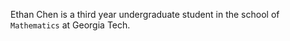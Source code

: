 Ethan Chen is a third year undergraduate student in the school of `Mathematics` at Georgia Tech.



